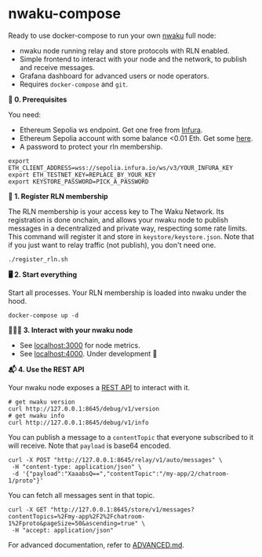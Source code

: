# nwaku-compose

Ready to use docker-compose to run your own [nwaku](https://github.com/waku-org/nwaku) full node:
* nwaku node running relay and store protocols with RLN enabled.
* Simple frontend to interact with your node and the network, to publish and receive messages.
* Grafana dashboard for advanced users or node operators.
* Requires `docker-compose` and `git`.


**📝 0. Prerequisites**

You need:
* Ethereum Sepolia ws endpoint. Get one free from [Infura](https://www.infura.io/).
* Ethereum Sepolia account with some balance <0.01 Eth. Get some [here](https://www.infura.io/faucet/sepolia).
* A password to protect your rln membership.

```
export ETH_CLIENT_ADDRESS=wss://sepolia.infura.io/ws/v3/YOUR_INFURA_KEY
export ETH_TESTNET_KEY=REPLACE_BY_YOUR_KEY
export KEYSTORE_PASSWORD=PICK_A_PASSWORD
```

**🔑 1. Register RLN membership**

The RLN membership is your access key to The Waku Network. Its registration is done onchain, and allows your nwaku node to publish messages in a decentralized and private way, respecting some rate limits. This command will register it and store in `keystore/keystore.json`. Note that if you just want to relay traffic (not publish), you don't need one.

```
./register_rln.sh
```

**🖥️ 2. Start everything**

Start all processes. Your RLN membership is loaded into nwaku under the hood.
```console
docker-compose up -d
```

**🏄🏼‍♂️ 3. Interact with your nwaku node**
* See [localhost:3000](http://localhost:3000) for node metrics.
* See [localhost:4000](http://localhost:4000). Under development 🚧

**📬 4. Use the REST API**

Your nwaku node exposes a [REST API](https://waku-org.github.io/waku-rest-api/) to interact with it.

```
# get nwaku version
curl http://127.0.0.1:8645/debug/v1/version
# get nwaku info
curl http://127.0.0.1:8645/debug/v1/info
```

You can publish a message to a `contentTopic` that everyone subscribed to it will receive. Note that `payload` is base64 encoded.

```
curl -X POST "http://127.0.0.1:8645/relay/v1/auto/messages" \
 -H "content-type: application/json" \
 -d '{"payload":"XaaabsQ==","contentTopic":"/my-app/2/chatroom-1/proto"}'
```

You can fetch all messages sent in that topic.
```
curl -X GET "http://127.0.0.1:8645/store/v1/messages?contentTopics=%2Fmy-app%2F2%2Fchatroom-1%2Fproto&pageSize=50&ascending=true" \
 -H "accept: application/json"
```

For advanced documentation, refer to [ADVANCED.md](https://github.com/waku-org/nwaku-compose/blob/master/ADVANCED.md).